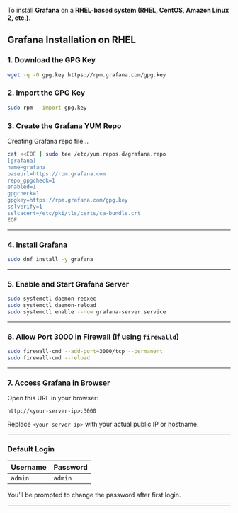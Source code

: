 To install **Grafana** on a **RHEL-based system (RHEL, CentOS, Amazon Linux 2, etc.)**.

##  Grafana Installation on RHEL 

###  1. Download the GPG Key

```bash
wget -q -O gpg.key https://rpm.grafana.com/gpg.key
```

###  2. Import the GPG Key

```bash
sudo rpm --import gpg.key
```

###  3. Create the Grafana YUM Repo

Creating Grafana repo file...

```bash
cat <<EOF | sudo tee /etc/yum.repos.d/grafana.repo
[grafana]
name=grafana
baseurl=https://rpm.grafana.com
repo_gpgcheck=1
enabled=1
gpgcheck=1
gpgkey=https://rpm.grafana.com/gpg.key
sslverify=1
sslcacert=/etc/pki/tls/certs/ca-bundle.crt
EOF
```
---

###  4. Install Grafana

```bash
sudo dnf install -y grafana
```

---

###  5. Enable and Start Grafana Server

```bash
sudo systemctl daemon-reexec
sudo systemctl daemon-reload
sudo systemctl enable --now grafana-server.service
```

---

###  6. Allow Port 3000 in Firewall (if using `firewalld`)

```bash
sudo firewall-cmd --add-port=3000/tcp --permanent
sudo firewall-cmd --reload
```

---

###  7. Access Grafana in Browser

Open this URL in your browser:

```
http://<your-server-ip>:3000
```

Replace `<your-server-ip>` with your actual public IP or hostname.

---

###  Default Login

| Username | Password |
| -------- | -------- |
| `admin`  | `admin`  |

You’ll be prompted to change the password after first login.

---
